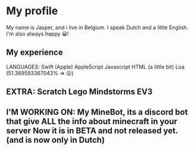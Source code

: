 # My profile

My name is Jasper, and i live in Belgium.
I speak Dutch and a little English.
I'm also always happy 😀!

## My experience
  
  LANGUAGES:
    Swift (Apple)
    AppleScript
    Javascript
    HTML (a little bit)
    Lua (51.369593367043%  => 😛)
    
  EXTRA:
    Scratch
    Lego Mindstorms EV3
---------------------------------------
I'M WORKING ON:
My MineBot, its a discord bot that give ALL the info about minecraft in your server
Now it is in BETA and not released yet. (and is now only in Dutch)
---------------------------------------
